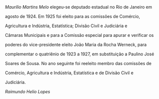 

*Maurílio Martins Melo* elegeu-se deputado estadual no Rio de Janeiro em

agosto de 1924. Em 1925 foi eleito para as comissões de Comércio,

Agricultura e Indústria, Estatística; Divisão Civil e Judiciária e

Câmaras Municipais e para a Comissão especial para apurar e verificar os

poderes do vice-presidente eleito João Maria da Rocha Werneck, para

complementar o quatriênio de 1923 a 1927, em substituição a Paulino José

Soares de Sousa. No ano seguinte foi reeleito membro das comissões de

Comércio, Agricultura e Indústria, Estatística e de Divisão Civil e

Judiciária.



*Raimundo Helio Lopes*



